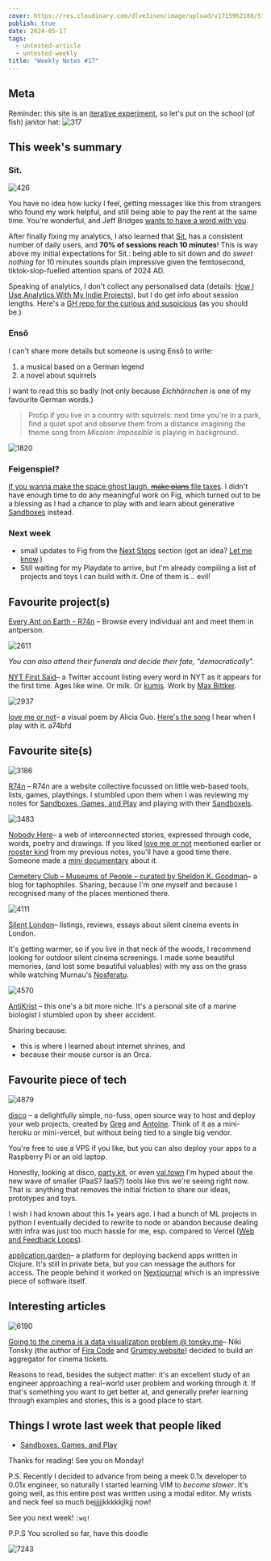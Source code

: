```yaml
---
cover: https://res.cloudinary.com/dlve3inen/image/upload/v1715962188/57-cover_kczuvm.webp
publish: true
date: 2024-05-17
tags:
  - untested-article
  - untested-weekly
title: "Weekly Notes #17"
---
```

## Meta

Reminder: this site is an [iterative experiment](<../../../111>), so let's put on the school (of fish) janitor hat:
![317](182624883_856620778253995_571075980421732300_n_17904835792889678.webp)

## This week's summary

### Sit.
![426](../../Pasted%20image%2020240517132843.png)

You have no idea how lucky I feel, getting messages like this from strangers who found my work helpful, and still being able to pay the rent at the same time. You're wonderful, and Jeff Bridges [wants to have a word with you](https://youtu.be/apVeSc8HC9I?t=1835).

After finally fixing my analytics, I also learned that [Sit.](https://sit.sonnet.io) has a consistent number of daily users, and **70% of sessions reach 10 minutes**! This is way above my initial expectations for Sit.: being able to sit down and do *sweet nothing* for 10 minutes sounds plain impressive given the femtosecond, tiktok-slop-fuelled attention spans of 2024 AD. 

Speaking of analytics, I don't collect any personalised data (details: [How I Use Analytics With My Indie Projects](<../../../How I Use Analytics With My Indie Projects>)), but I do get info about session lengths.  Here's a [GH repo for the curious and suspicious](https://github.com/paprikka/sit) (as you should be.)

### Ensō
I can't share more details but someone is using Ensō to write:

1. a musical based on a German legend
2. a novel about squirrels

I want to read this so badly (not only because *Eichhörnchen* is one of my favourite German words.)

> Protip if you live in a country with squirrels: next time you're in a park, find a quiet spot and observe them from a distance imagining the theme song from *Mission: Impossible* is playing in background.

![1820](../../jodie-foster-nut.webp)
### Feigenspiel? 

[If you wanna make the space ghost laugh, ~~make plans~~ file taxes](<../../../If you wanna make the space ghost laugh, make plans.>). I didn't have enough time to do any meaningful work on Fig, which turned out to be a blessing as I had a chance to play with and learn about generative [Sandboxes](<../../../Sandboxes, Games, and Play>) instead. 
### Next week

- small updates to Fig from the [Next Steps](<../../../Fig>) section (got an idea? [Let me know](mailto:hello@sonnet.io).) 
- Still waiting for my Playdate to arrive, but I'm already compiling a list of projects and toys I can build with it. One of them is... evil!

## Favourite project(s)


[Every Ant on Earth - R74n](https://r74n.com/ants/) – Browse every individual ant and meet them in antperson.

![2611](57/every-ant.webp)

*You can also attend their funerals and decide their fate, "democratically".*

[NYT First Said](https://x.com/nyt_first_said)– a Twitter account listing every word in NYT as it appears for the first time. Ages like wine. Or milk. Or [kumis](https://en.wikipedia.org/wiki/Kumis). Work by [Max Bittker](<../../../Max Bittker>).

![2937](57/he-loves-me-loves-me-not.webp)

[love me or not](https://www.aliciaguo.com/love-me-or-not/)– a visual poem by Alicia Guo. [Here's the song](https://www.youtube.com/watch?v=4KD8kWksOmc) I hear when I play with it.  <span id="a74bfd" class="link-marker">a74bfd</span>

## Favourite site(s)

![3186](57/r74a-website.webp)

[R74n](https://r74n.com) – R74n are a website collective focussed on little web-based tools, lists, games, playthings. I stumbled upon them when I was reviewing my notes for [Sandboxes, Games, and Play](<../../../Sandboxes, Games, and Play>) and playing with their [Sandboxels](https://sandboxels.r74n.com). 

![3483](57/nobody-here-lady.webp)

[Nobody Here](https://nobodyhere.com/justme/me.here)– a web of interconnected stories, expressed through code, words, poetry and drawings. If you liked [love me or not](<#^a74bfd>) mentioned earlier or [rooster kind](<../../../56>)  from my previous notes, you'll have a good time there. Someone made a [mini documentary](https://www.youtube.com/watch?v=djl2sFGGgH8) about it. 

[Cemetery Club – Museums of People – curated by Sheldon K. Goodman](https://cemeteryclub.wordpress.com)– a blog for taphophiles. Sharing, because I'm one myself and because I recognised many of the places mentioned there.

![4111](57/silent-london.webp)

[Silent London](https://silentlondon.co.uk)– listings, reviews, essays about silent cinema events in London. 

It's getting warmer, so if you live in that neck of the woods, I recommend looking for outdoor silent cinema screenings.  I made some beautiful memories, (and lost some beautiful valuables) with my ass on the grass while watching Murnau's [Nosferatu](https://de.wikipedia.org/wiki/Nosferatu_–_Eine_Symphonie_des_Grauens).

![4570](57/antikrist.webp)

[AntiKrist](https://antikrist.lol) – this one's a bit more niche. It's a personal site of a marine biologist I stumbled upon by sheer accident. 

Sharing because:
- this is where I learned about internet shrines, and
- because their mouse cursor is an Orca. 

## Favourite piece of tech

![4879](57/disco.webp)

[disco](https://letsdisco.dev) – a delightfully simple, no-fuss, open source way to host and deploy your web projects, created by [Greg](https://greg.technology) and [Antoine](https://www.youtube.com/@AntoineLeclair). Think of it as a mini-heroku or mini-vercel, but without being tied to a single big vendor. 

You're free to use a VPS if you like, but you can also deploy your apps to a Raspberry Pi or an old laptop. 

Honestly, looking at disco, [party.kit](https://www.partykit.io), or even [val.town](http://val.town) I'm hyped about the new wave of smaller (PaaS? IaaS?) tools like this we're seeing right now. That is: anything that removes the initial friction to share our ideas, prototypes and toys.

I wish I had known about this  1+ years ago. I had a bunch of ML projects in python I eventually decided to rewrite to node or abandon because dealing with infra was just too much hassle for me, esp. compared to Vercel ([Web and Feedback Loops](<../../../Web and Feedback Loops>)).

[application.garden](https://application.garden/signup)– a platform for deploying backend apps written in Clojure. It's still in private beta, but you can message the authors for access. The people behind it worked on [Nextjournal](https://nextjournal.com) which is an impressive piece of software itself.

## Interesting articles

![6190](57/allekinos.webp)

[Going to the cinema is a data visualization problem @ tonsky.me](https://tonsky.me/blog/allekinos/)– Niki Tonsky (the author of [Fira Code](https://github.com/tonsky/FiraCode) and [Grumpy.website](https://Grumpy.website)) decided to build an aggregator for cinema tickets. 

Reasons to read, besides the subject matter: it's an excellent study of an engineer approaching a real-world user problem and working through it. If that's something you want to get better at, and generally prefer learning through examples and stories, this is a good place to start.

## Things I wrote last week that people liked

- [Sandboxes, Games, and Play](<../../../Sandboxes, Games, and Play>) 

Thanks for reading! See you on Monday!

P.S. Recently I decided to advance from being a meek 0.1x developer to 0.01x engineer, so naturally I started learning VIM to *become slower*. It's going well, as this entire post was written using a modal editor. My wrists and neck feel so much bejjjjjkkkkkjlkjj now!


See you next week! `:wq!`






P.P.S You scrolled so far, have this doodle


![7243](57/bicycle-of-shame.webp)
